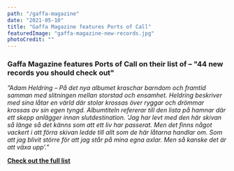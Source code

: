 ```yaml
---
path: "/gaffa-magazine"
date: "2021-05-10"
title: "Gaffa Magazine features Ports of Call" 
featuredImage: "gaffa-magazine-new-records.jpg"
photoCredit: ""
---
```


### Gaffa Magazine features Ports of Call on their list of – "44 new records you should check out"

*”Adam Heldring – På det nya albumet kraschar barndom och framtid samman med slitningen mellan storstad och ensamhet. Heldring beskriver med sina låtar en värld där stolar krossas över ryggar och drömmar krossas av sin egen tyngd. Albumtiteln refererar till den lista på hamnar där ett skepp anlägger innan slutdestination. ’Jag har levt med den här skivan så länge så det känns som att ett liv har passerat. Men det finns något vackert i att förra skivan ledde till allt som de här låtarna handlar om. Som att jag blivit större för att jag står på mina egna axlar. Men så kanske det är att växa upp’.”*

**[Check out the full list](https://gaffa.se/nyhet/149185/44-faerska-skivor-du-boer-kolla-in)**
